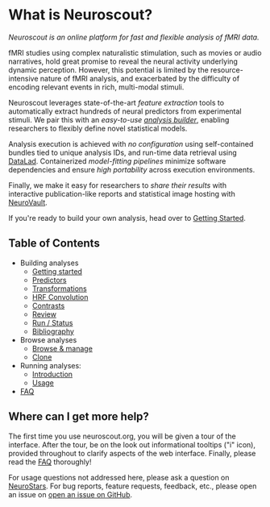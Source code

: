 # What is Neuroscout?

_Neuroscout is an online platform for fast and flexible analysis of fMRI data._

fMRI studies using complex naturalistic stimulation, such as movies or audio narratives, hold great promise to reveal the neural activity underlying dynamic perception. However, this potential is limited by the resource-intensive nature of fMRI analysis, and exacerbated by the difficulty of encoding relevant events in rich, multi-modal stimuli.

Neuroscout leverages state-of-the-art _feature extraction_ tools to automatically extract hundreds of neural predictors from experimental stimuli. We pair this with an _easy-to-use [analysis builder](builder/index.md)_, enabling researchers to flexibly define novel statistical models.

Analysis execution is achieved with _no configuration_ using self-contained bundles tied to unique analysis IDs, and run-time data retrieval using [DataLad](https://www.datalad.org/). Containerized _model-fitting pipelines_ minimize software dependencies and ensure _high portability_ across execution environments.

Finally, we make it easy for researchers to _share their results_ with interactive publication-like reports and statistical image hosting with [NeuroVault](https://www.neurovault.org/).

If you're ready to build your own analysis, head over to [Getting Started](builder/index.md).

## Table of Contents

- Building analyses
    - [Getting started](builder/index.md)
    - [Predictors](builder/predictors.md)
    - [Transformations](builder/transformations.md)
    - [HRF Convolution](builder/hrf.md)
    - [Contrasts](builder/contrasts.md)
    - [Review](builder/review.md)
    - [Run / Status](builder/run.md)
    - [Bibliography](builder/bib.md)
- Browse analyses
    - [Browse & manage](browse/index.md)
    - [Clone](browse/clone.md)
- Running analyses:
    - [Introduction](cli/index.md)
    - [Usage](cli/usage.md)
- [FAQ](faq.md)



## Where can I get more help?

The first time you use neuroscout.org, you will be given a tour of the interface. After the tour, be on the look out informational tooltips ("i" icon), provided throughout to clarify aspects of the web interface. Finally, please read the [FAQ](faq.md) thoroughly!

For usage questions not addressed here, please ask a question on  [NeuroStars](https://neurostars.org). For bug reports, feature requests, feedback, etc.,
please open an issue on [open an issue on GitHub](https://github.com/neuroscout/neuroscout/issues).
